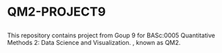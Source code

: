 # QM2-PROJECT9
## 
This repository contains project from Goup 9 for BASc:0005 Quantitative Methods 2: Data Science and Visualization. , known as QM2.
